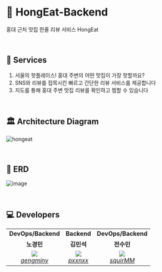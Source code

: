 # 🍝 HongEat-Backend

홍대 근처 맛집 한줄 리뷰 서비스 HongEat

<br/>

## 🚀 Services 

1. 서울의 핫플레이스! 홍대 주변의 어떤 맛집이 가장 핫할까요?
2. SNS와 리뷰를 접목시킨 빠르고 간단한 리뷰 서비스를 제공합니다
3. 지도를 통해 홍대 주변 맛집 리뷰를 확인하고 찜할 수 있습니다

<br/>

## 🏛 Architecture Diagram
![hongeat](https://user-images.githubusercontent.com/62806067/233274255-b76769e2-cd2a-4cdd-af97-1e0ece3b66a4.png)


<br/>

## 📝 ERD
![image](https://user-images.githubusercontent.com/62806067/233277252-8b3bc913-9c2d-434d-ad9b-f593c07bb900.png)


<br/>

## 💻 Developers

<table>
    <tr align="center">
        <td><B>DevOps/Backend<B></td>
        <td><B>Backend<B></td>
        <td><B>DevOps/Backend<B></td>
    </tr>
    <tr align="center">
        <td><B>노경민<B></td>
        <td><B>김민석<B></td>
        <td><B>전수민<B></td>
    </tr>
    <tr align="center">
        <td>
            <img src="https://github.com/gengminy.png?size=100">
            <br>
            <a href="https://github.com/gengminy"><I>gengminy</I></a>
        </td>
        <td>
            <img src="https://github.com/pxxnxx.png?size=100">
            <br>
            <a href="https://github.com/pxxnxx"><I>pxxnxx</I></a>
        </td>
        <td>
            <img src="https://github.com/squirMM.png?size=100">
            <br>
            <a href="https://github.com/squirMM"><I>squirMM</I></a>
        </td>
    </tr>
</table>
